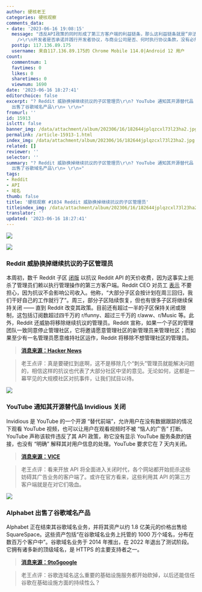 ```yaml
---
author: 硬核老王
categories: 硬核观察
comments_data:
- date: '2023-06-16 19:08:15'
  message: "违反API政策的同时形成了第三方客户端的利益链条，那么这利益链条就是“非法”的，开发者注册的时候同意的协议可以解释商业公司的初衷。就像违法所得的既得利益链条，总有被清理的一天。养肥了再杀，也是一种惩戒管理智慧。<br
    />\r\n开发者是否承诺并践行开发者协议，与商业公司是否、何时执行协议条款，没有必然关系。"
  postip: 117.136.89.175
  username: 来自117.136.89.175的 Chrome Mobile 114.0|Android 12 用户
count:
  commentnum: 1
  favtimes: 0
  likes: 0
  sharetimes: 0
  viewnum: 1690
date: '2023-06-16 18:27:41'
editorchoice: false
excerpt: "? Reddit 威胁换掉继续抗议的子区管理员\r\n? YouTube 通知其开源替代品 Invidious 关闭\r\n? Alphabet
  出售了谷歌域名产品\r\n» \r\n»"
fromurl: ''
id: 15913
islctt: false
banner_img: /data/attachment/album/202306/16/182644jplqzcxl73l23ha2.jpg
permalink: /article-15913-1.html
index_img: /data/attachment/album/202306/16/182644jplqzcxl73l23ha2.jpg
related: []
reviewer: ''
selector: ''
summary: "? Reddit 威胁换掉继续抗议的子区管理员\r\n? YouTube 通知其开源替代品 Invidious 关闭\r\n? Alphabet
  出售了谷歌域名产品\r\n» \r\n»"
tags:
- Reddit
- API
- 域名
thumb: false
title: '硬核观察 #1034 Reddit 威胁换掉继续抗议的子区管理员'
titleindex_img: /data/attachment/album/202306/16/182644jplqzcxl73l23ha2.jpg
translator: ''
updated: '2023-06-16 18:27:41'
---
```


![](/data/attachment/album/202306/16/182644jplqzcxl73l23ha2.jpg)


![](/data/attachment/album/202306/16/182655zd3dl0nlngn8cnss.jpg)


### Reddit 威胁换掉继续抗议的子区管理员


本周初，数千 Reddit 子区 [闭版](/article-15900-1.html) 以抗议 Reddit API 的天价收费，因为这事实上扼杀了管理员们赖以执行管理操作的第三方客户端。Reddit CEO 对员工 [表示](https://arstechnica.com/gadgets/2023/06/reddit-ceo-assures-employees-that-api-protests-havent-hurt-revenue/) 不要担心，因为抗议不会影响公司收入。他称，“大部分子区会按计划在周三回归，我们干好自己的工作就行了”。周三，部分子区陆续恢复，但也有很多子区将继续保持关闭 —— 直到 Reddit 改变其政策。目前还有超过一半的子区保持关闭或限制，这包括订阅数超过四千万的 r/funny、超过三千万的 r/aww、r/Music 等。此外，Reddit 还威胁将移除继续抗议的管理员。Reddit 宣称，如果一个子区的管理团队一致同意停止管理社区，它将邀请愿意管理社区的新管理员来管理社区；而如果至少有一名管理员愿意维持社区运作，Reddit 将移除不想管理社区的管理员。



> 
> **[消息来源：Hacker News](https://news.ycombinator.com/item?id=36347711)**
> 
> 
> 



> 
> 老王点评：真是要硬扛到底啊，这不是移除几个“刺头”管理员就能解决问题的，相信这样的抗议也代表了大部分社区中坚的意见。无论如何，这都是一幕罕见的大规模社区对抗事件，让我们拭目以待。
> 
> 
> 


![](/data/attachment/album/202306/16/182710vrz51kmbrzb2bepg.jpg)


### YouTube 通知其开源替代品 Invidious 关闭


Invidious 是 YouTube 的一个开源 “替代前端”，允许用户在没有数据跟踪的情况下观看 YouTube 视频，也可以让用户在观看视频时不被 “恼人的广告” 打断。YouTube 声称该软件违反了其 API 政策，称它没有显示 YouTube 服务条款的链接，也没有 “明确” 解释其对用户信息的处理。YouTube 要求它在 7 天内关闭。



> 
> **[消息来源：VICE](https://www.vice.com/en/article/88xxex/youtube-tells-open-source-privacy-software-invidious-to-shut-down)**
> 
> 
> 



> 
> 老王点评：看来开放 API 将全面进入关闭时代，各个网站都开始扼杀这些妨碍其广告业务的客户端了。或许在官方看来，这些利用其 API 的第三方客户端就是在对它们吸血。
> 
> 
> 


![](/data/attachment/album/202306/16/182726luaj5b4z59w48vw4.jpg)


### Alphabet 出售了谷歌域名产品


Alphabet 正在结束其谷歌域名业务，并将其资产以约 1.8 亿美元的价格出售给 SquareSpace。这些资产包括“在谷歌域名业务上托管的 1000 万个域名，分布在数百万个客户中”。谷歌域名业务于 2014 年推出，在 2022 年退出了测试阶段。它拥有诸多新的顶级域名，是 HTTPS 的主要支持者之一。



> 
> **[消息来源：9to5google](https://9to5google.com/2023/06/15/google-domains-squarespace/)**
> 
> 
> 



> 
> 老王点评：谷歌连域名这么重要的基础设施服务都开始砍掉，以后还能信任谷歌在基础设施方面的持续性么？
> 
> 
>